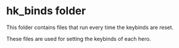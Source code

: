 # hk_binds folder
This folder contains files that run every time the keybinds are reset.

These files are used for setting the keybinds of each hero.

